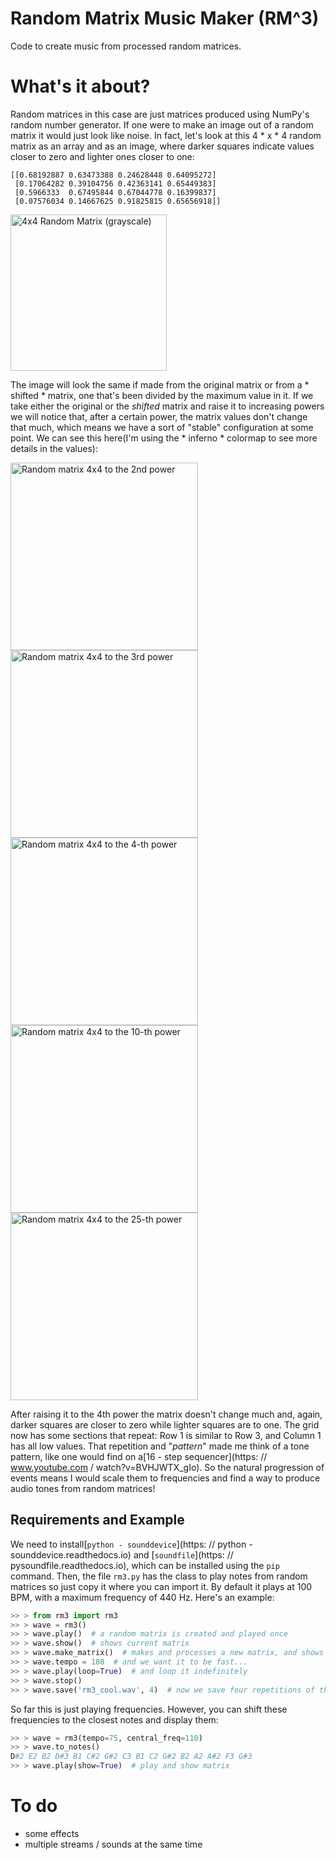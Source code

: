 # Random Matrix Music Maker (RM^3)

Code to create music from processed random matrices.

# What's it about?

Random matrices in this case are just matrices produced using NumPy's random number generator. If one were to make an image out of a random matrix it would just look like noise. In fact, let's look at this 4 * x * 4 random matrix as an array and as an image, where darker squares indicate values closer to zero and lighter ones closer to one:

```
[[0.68192887 0.63473388 0.24628448 0.64095272]
 [0.17064282 0.39104756 0.42363141 0.65449383]
 [0.5966333  0.67495844 0.67044778 0.16399837]
 [0.07576034 0.14667625 0.91825815 0.65656918]]
```

<img src = "https://user-images.githubusercontent.com/13749006/77688552-a6979f00-6f76-11ea-9714-e585a0063769.png" height = "250" title = "4x4 Random Matrix (grayscale)" >


The image will look the same if made from the original matrix or from a * shifted * matrix, one that's been divided by the maximum value in it. If we take either the original or the *shifted* matrix and raise it to increasing powers we will notice that, after a certain power, the matrix values don't change that much, which means we have a sort of "stable" configuration at some point. We can see this here(I'm using the * inferno * colormap to see more details in the values):

<img src = "https://user-images.githubusercontent.com/13749006/77688641-cf1f9900-6f76-11ea-8231-56a2597c91c1.png" height = "300" title = "Random matrix 4x4 to the 2nd power" > <img src = "https://user-images.githubusercontent.com/13749006/77688690-e2caff80-6f76-11ea-854b-b8b18e40d0df.png" height = "300" title = "Random matrix 4x4 to the 3rd power" > <img src = "https://user-images.githubusercontent.com/13749006/77688752-f8402980-6f76-11ea-9f4c-08614d5a6a26.png" height = "300" title = "Random matrix 4x4 to the 4-th power" > <img src = "https://user-images.githubusercontent.com/13749006/77688790-01c99180-6f77-11ea-9213-759b9bf5abb1.png" height = "300" title = "Random matrix 4x4 to the 10-th power" > <img src = "https://user-images.githubusercontent.com/13749006/77688830-127a0780-6f77-11ea-838a-9d646f298da1.png" height = "300" title = "Random matrix 4x4 to the 25-th power" >


After raising it to the 4th power the matrix doesn't change much and, again, darker squares are closer to zero while lighter squares are to one. The grid now has some sections that repeat: Row 1 is similar to Row 3, and Column 1 has all low values. That repetition and "*pattern*" made me think of a tone pattern, like one would find on a[16 - step sequencer](https: // www.youtube.com / watch?v=BVHJWTX_gIo). So the natural progression of events means I would scale them to frequencies and find a way to produce audio tones from random matrices!


## Requirements and Example

We need to install[`python - sounddevice`](https: // python - sounddevice.readthedocs.io) and [`soundfile`](https: // pysoundfile.readthedocs.io), which can be installed using the `pip` command. Then, the file `rm3.py` has the class to play notes from random matrices so just copy it where you can import it. By default it plays at 100 BPM, with a maximum frequency of 440 Hz. Here's an example:

```python
>> > from rm3 import rm3
>> > wave = rm3()
>> > wave.play()  # a random matrix is created and played once
>> > wave.show()  # shows current matrix
>> > wave.make_matrix()  # makes and processes a new matrix, and shows it...
>> > wave.tempo = 180  # and we want it to be fast...
>> > wave.play(loop=True)  # and loop it indefinitely
>> > wave.stop()
>> > wave.save('rm3_cool.wav', 4)  # now we save four repetitions of the sound
```

So far this is just playing frequencies. However, you can shift these frequencies to the closest notes and display them:
```python
>> > wave = rm3(tempo=75, central_freq=110)
>> > wave.to_notes()
D#2 E2 B2 D#3 B1 C#2 G#2 C3 B1 C2 G#2 B2 A2 A#2 F3 G#3
>> > wave.play(show=True)  # play and show matrix
```

# To do
* some effects
* multiple streams / sounds at the same time
